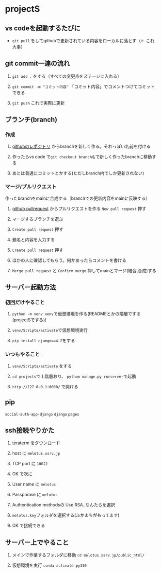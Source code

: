 # projectS

## vs codeを起動するたびに
- `git pull` をしてgithubで更新されている内容をローカルに落とす（<- これ大事）

## git commit一連の流れ

1. `git add .` をする（すべての変更点をステージに入れる）

2. `git commit -m "コミット内容"` 「コミット内容」でコメントつけてコミットできる

3. `git push` これで実際に更新



## ブランチ(branch)
### 作成
1. [githubのレポジトリ](https://github.com/tetn39/projectS) からbranchを新しく作る。それっぽい名前を付ける

2. 作ったらvs code で`git checkout branch名`で新しく作ったbranchに移動する

3. あとは普通にコミットとかする(ただしbranch内でしか更新されない)


### マージ/プルリクエスト
作ったbranchをmainに合成する（branchでの更新内容をmainに反映する）

1. [github pullrequest](https://github.com/tetn39/projectS/pulls) からプルリクエストを作る `New pull request` 押す

2. マージするブランチを選ぶ

3. `Create pull request` 押す

4. 題名と内容を入力する

5. `Create pull request` 押す

6. ほかの人に確認してもらう。何かあったらコメントを書ける

7. `Merge pull request` と `Confirm merge` 押してmainとマージ(結合,合成)する



## サーバー起動方法

### 初回だけやること
1. `python -m venv venv`で仮想環境を作る(READMEとかの階層でする(projectSでする))

2. `venv/Scripts/activate`で仮想環境実行

3. `pip install django==4.2`をする



### いつもやること
1. `venv/Scripts/activate` をする

2. `cd projects`で１階層おり、 `python manage.py runserver`で起動

3. `http://127.0.0.1:8000/` で開ける


## pip 
`social-auth-app-django`
`django`
`pages`


## ssh接続やりかた

1. teraterm をダウンロード

2. host に `melotus.xsrv.jp`

3. TCP port に `10022`

4. OK で次に

5. User name に `melotus`

6. Passphrase に `melotus`

7. Authentication methodsの Use RSA..なんたらを選択

8. `melotus.key`フォルダを選択する(ふかまちがもってます)

9. OK で接続できる


## サーバー上でやること
1. メインで作業するフォルダに移動 `cd melotus.xsrv.jp/public_html/` 

2. 仮想環境を実行 `conda activate py310`